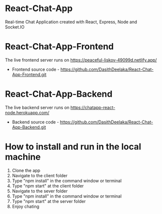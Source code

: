 # React-Chat-App
Real-time Chat Application created with React, Express, Node and Socket.IO

# React-Chat-App-Frontend

The live frontend server runs on https://peaceful-liskov-49099d.netlify.app/
- Frontend source code - https://github.com/DasithDeelaka/React-Chat-App-Frontend.git

# React-Chat-App-Backend

The live backend server runs on https://chatapp-react-node.herokuapp.com/
- Backend source code - https://github.com/DasithDeelaka/React-Chat-App-Backend.git

# How to install and run in the local machine

1. Clone the app
2. Navigate to the client folder
3. Type "npm install" in the command window or terminal
4. Type "npm start" at the client folder
5. Navigate to the sever folder
6. Type "npm install" in the command window or terminal
7. Type "npm start" at the server folder
8. Enjoy chating
